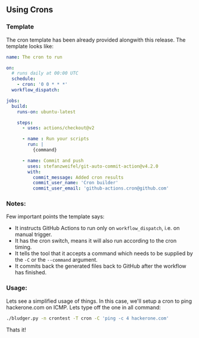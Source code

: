 ## Using Crons

### Template
The cron template has been already provided alongwith this release. The template looks like:
```yml
name: The cron to run

on:
  # runs daily at 00:00 UTC
  schedule:
    - cron: '0 0 * * *'
  workflow_dispatch:

jobs:
  build:
    runs-on: ubuntu-latest

    steps:
      - uses: actions/checkout@v2

      - name : Run your scripts
        run: |
          {command}

      - name: Commit and push
        uses: stefanzweifel/git-auto-commit-action@v4.2.0
        with:
          commit_message: Added cron results
          commit_user_name: 'Cron builder'
          commit_user_email: 'github-actions.cron@github.com'
```

### Notes:
Few important points the template says:
- It instructs GitHub Actions to run only on `workflow_dispatch`, i.e. on manual trigger.
- It has the cron switch, means it will also run according to the cron timing.
- It tells the tool that it accepts a command which needs to be supplied by the `-C` or the `--command` argument.
- It commits back the generated files back to GitHub after the workflow has finished.

### Usage:
Lets see a simplified usage of things. In this case, we'll setup a cron to ping hackerone.com on ICMP. Lets type off the one in all command:
```bash
./bludger.py -n crontest -T cron -C 'ping -c 4 hackerone.com'
```

Thats it!